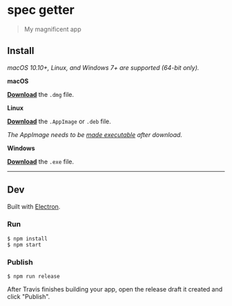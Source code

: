 # spec getter

> My magnificent app


## Install

*macOS 10.10+, Linux, and Windows 7+ are supported (64-bit only).*

**macOS**

[**Download**](https://github.com/chrisuehlinger/undefined/releases/latest) the `.dmg` file.

**Linux**

[**Download**](https://github.com/chrisuehlinger/undefined/releases/latest) the `.AppImage` or `.deb` file.

*The AppImage needs to be [made executable](http://discourse.appimage.org/t/how-to-make-an-appimage-executable/80) after download.*

**Windows**

[**Download**](https://github.com/chrisuehlinger/undefined/releases/latest) the `.exe` file.


---


## Dev

Built with [Electron](https://electronjs.org).

### Run

```
$ npm install
$ npm start
```

### Publish

```
$ npm run release
```

After Travis finishes building your app, open the release draft it created and click "Publish".
